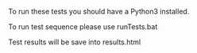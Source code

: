 To run these tests you should have a Python3 installed.

To run test sequence please use runTests.bat

Test results will be save into results.html